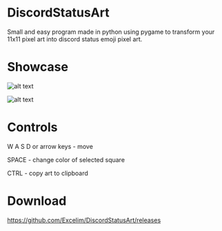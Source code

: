 # DiscordStatusArt
Small and easy program made in python using pygame to transform your 11x11 pixel art into discord status emoji pixel art.

# Showcase
![alt text](https://i.imgur.com/xezdo9v.png)

![alt text](https://i.imgur.com/SfGH4tG.gif)

# Controls
W A S D or arrow keys - move

SPACE - change color of selected square

CTRL - copy art to clipboard

# Download
https://github.com/Excelim/DiscordStatusArt/releases